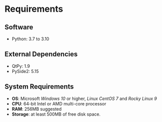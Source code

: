 # Requirements

## Software

- Python: 3.7 to 3.10

## External Dependencies

- QtPy: 1.9
- PySide2: 5.15

## System Requirements

- **OS**: Microsoft *Windows 10* or higher, *Linux CentOS 7* and *Rocky Linux 9*
- **CPU**: 64-bit Intel or AMD multi-core processor
- **RAM**: 256MB suggested
- **Storage**: at least 500MB of free disk space.

